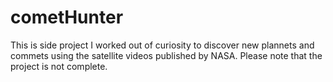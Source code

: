 # cometHunter
This is side project I worked out of curiosity to discover new plannets and commets using the satellite videos published by NASA.
Please note that the project is not complete.

